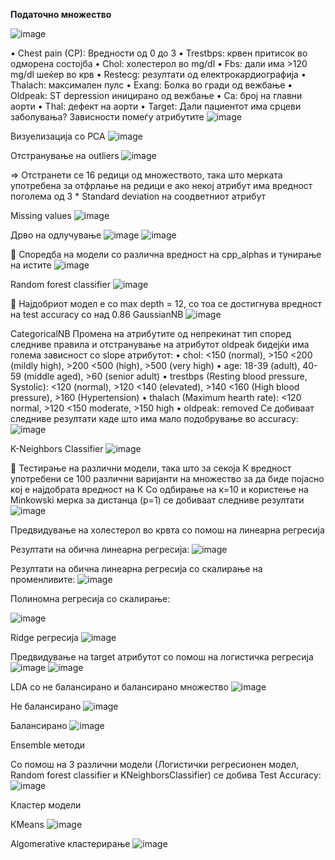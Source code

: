 **Податочно множество**

![image](https://user-images.githubusercontent.com/61628838/206916842-ee69587a-7425-48d1-b3e8-45184c75f1d1.png)

 
•	Chest pain (CP):  Вредности од 0 до 3
•	Trestbps: крвен притисок во одморена состојба
•	Chol: холестерол во mg/dl
•	Fbs: дали има >120 mg/dl шеќер во крв
•	Restecg: резултати од електрокардиографија
•	Thalach: максимален пулс
•	Exang: Болка во гради од вежбање
•	Oldpeak: ST depression иницирано од вежбање
•	Ca: број на главни аорти
•	Thal: дефект на аорти
•	Target: Дали пациентот има срцеви заболувања?
Зависности помеѓу атрибутите
 ![image](https://user-images.githubusercontent.com/61628838/206916874-d35066c5-31c0-47aa-a352-287afbd8a82a.png)

Визуелизација со PCA
![image](https://user-images.githubusercontent.com/61628838/206916880-3ba59299-ac46-46e3-a39f-afbc6354c123.png)


Отстранување на outliers
![image](https://user-images.githubusercontent.com/61628838/206916885-17317a8d-8654-44a8-a24b-77955fdbecac.png)

 => Отстранети се 16 редици од множеството, така што мерката употребена за отфрлање на редици е ако некој атрибут има вредност поголема од  3 * Standard deviation на соодветниот атрибут

Missing values
![image](https://user-images.githubusercontent.com/61628838/206916888-23f7b175-fed6-41ed-9c23-8b0492c386d8.png)




Дрво на одлучување
![image](https://user-images.githubusercontent.com/61628838/206916898-091e5250-5476-470d-a23c-524d994a328c.png)
![image](https://user-images.githubusercontent.com/61628838/206916905-efce6a82-f533-44cd-8b43-cde3f350db5b.png)

  
	Споредба на модели со различна вредност на cpp_alphas и тунирање на истите 
![image](https://user-images.githubusercontent.com/61628838/206916913-ceb3b153-3deb-4ba1-bc5d-289e167bc0d2.png)

Random forest classifier
![image](https://user-images.githubusercontent.com/61628838/206916939-7db8969a-fe32-4fe0-94b8-cceb7dd1f2aa.png)

	Најдобриот модел е со max depth = 12, со тоа се достигнува вредност на test accuracy со над 0.86
GaussianNB
![image](https://user-images.githubusercontent.com/61628838/206916954-9c8ca4af-9c35-4e5d-a873-4f4124a72550.png)

CategoricalNB
Промена на атрибутите од непрекинат тип според следниве правила и отстранување на атрибутот oldpeak бидејќи има голема зависност со slope атрибутот:
•	chol: <150 (normal), >150 <200 (mildly high), >200 <500 (high), >500 (very high)
•	age: 18-39 (adult), 40-59 (middle aged), >60 (senior adult)
•	trestbps (Resting blood pressure, Systolic): <120 (normal), >120 <140 (elevated), >140 <160 (High blood pressure), >160 (Hypertension)
•	thalach (Maximum hearth rate): <120 normal, >120 <150 moderate, >150 high
•	oldpeak: removed
Се добиваат следниве резултати каде што има мало подобрување во accuracy:
 ![image](https://user-images.githubusercontent.com/61628838/206916964-0493f8ba-066d-4ea7-ab2d-901a09092596.png)

K-Neighbors Classifier
![image](https://user-images.githubusercontent.com/61628838/206916977-9bacd6ae-00c5-4fcc-a77a-5ae19e7e3d2e.png)

	Тестирање на различни модели, така што за секоја К вредност употребени се 100 различни варијанти на множество за да биде појасно кој е најдобрата вредност на К
Со одбирање на к=10 и користење на Minkowski мерка за дистанца (p=1) се добиваат следниве резултати
![image](https://user-images.githubusercontent.com/61628838/206916981-a611eed2-02da-4070-8baa-3c8f779decc5.png)


Предвидување на холестерол во крвта со помош на линеарна регресија

Резултати на обична линеарна регресија:
![image](https://user-images.githubusercontent.com/61628838/206916994-122fa9fc-1e86-4fdf-b2b5-d89441ffa569.png)

Резултати на обична линеарна регресија со скалирање на променливите:
![image](https://user-images.githubusercontent.com/61628838/206916999-c8117613-022e-415e-af0e-71107d6d5a8b.png)

Полиномна регресија со скалирање:
 
![image](https://user-images.githubusercontent.com/61628838/206916989-2bd9802a-3252-47b4-a8af-9c1ea84f65f7.png)

Ridge регресија
 ![image](https://user-images.githubusercontent.com/61628838/206917007-266c5ef7-3c65-4e5a-b5c7-feafe0ed71d5.png)



Предвидување на target атрибутот со помош на логистичка регресија
![image](https://user-images.githubusercontent.com/61628838/206917012-94b96d74-0358-4e40-86ab-a9a7d39b62bf.png)
![image](https://user-images.githubusercontent.com/61628838/206917021-a71dfa84-6cf0-4845-8f2e-fa274183c28b.png)

LDA со не балансирано и балансирано множество
![image](https://user-images.githubusercontent.com/61628838/206917059-19ee21cb-cf66-4bd2-95dd-5c6dd1b060de.png)

  
Не балансирано
![image](https://user-images.githubusercontent.com/61628838/206917074-e13b868f-f534-4ea0-affe-414d69de5f66.png)

Балансирано
![image](https://user-images.githubusercontent.com/61628838/206917080-81bf639d-c893-4aa5-bbdb-7af90e037a63.png)
    
    
Ensemble методи

Со помош на 3 различни модели (Логистички регресионен модел, Random forest classifier и KNeighborsClassifier) се добива Test Accuracy:
![image](https://user-images.githubusercontent.com/61628838/206917090-ad96702d-a389-4dde-b9c0-01da0d0bae24.png)

Кластер модели


КMeans
![image](https://user-images.githubusercontent.com/61628838/206917101-c9df238e-8ee8-45a8-9471-d62384a258f4.png)
 
Algomerative кластерирање
![image](https://user-images.githubusercontent.com/61628838/206917108-1f282d52-47c8-4c34-bc41-197308e9a078.png)

